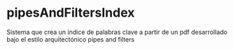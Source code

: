 # pipesAndFiltersIndex
Sistema que crea un indice de palabras clave a partir de un pdf desarrollado bajo el estilo arquitectónico pipes and filters
